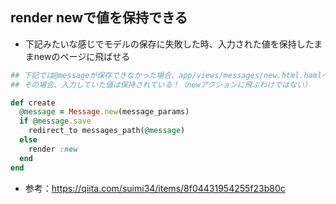 ##  render newで値を保持できる
- 下記みたいな感じでモデルの保存に失敗した時、入力された値を保持したままnewのページに飛ばせる

```ruby
## 下記では@messageが保存できなかった場合、app/views/messages/new.html.hamlへ飛ぶ
## その場合、入力していた値は保持されている！（newアクションに飛ぶわけではない）

def create
  @message = Message.new(message_params)
  if @message.save
    redirect_to messages_path(@message)
  else
    render :new
  end
end

```

- 参考：https://qiita.com/suimi34/items/8f04431954255f23b80c
